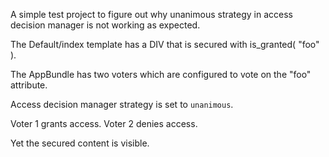 A simple test project to figure out why unanimous strategy in access decision manager is not working as expected.

The Default/index template has a DIV that is secured with is_granted( "foo" ).

The AppBundle has two voters which are configured to vote on the "foo" attribute.

Access decision manager strategy is set to `unanimous`.

Voter 1 grants access. Voter 2 denies access.

Yet the secured content is visible.
